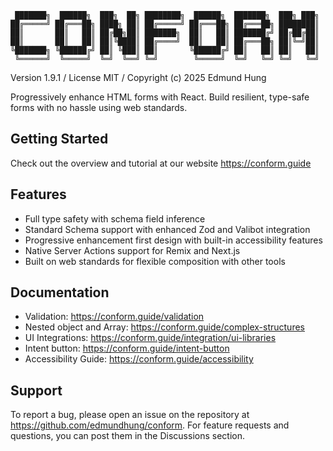 ```
 ███████╗  ██████╗  ███╗  ██╗ ████████╗  ██████╗  ███████╗  ███╗ ███╗
██╔═════╝ ██╔═══██╗ ████╗ ██║ ██╔═════╝ ██╔═══██╗ ██╔═══██╗ ████████║
██║       ██║   ██║ ██╔██╗██║ ███████╗  ██║   ██║ ███████╔╝ ██╔██╔██║
██║       ██║   ██║ ██║╚████║ ██╔════╝  ██║   ██║ ██╔═══██╗ ██║╚═╝██║
╚███████╗ ╚██████╔╝ ██║ ╚███║ ██║       ╚██████╔╝ ██║   ██║ ██║   ██║
 ╚══════╝  ╚═════╝  ╚═╝  ╚══╝ ╚═╝        ╚═════╝  ╚═╝   ╚═╝ ╚═╝   ╚═╝
```

Version 1.9.1 / License MIT / Copyright (c) 2025 Edmund Hung

Progressively enhance HTML forms with React. Build resilient, type-safe forms with no hassle using web standards.

## Getting Started

Check out the overview and tutorial at our website https://conform.guide

## Features

- Full type safety with schema field inference
- Standard Schema support with enhanced Zod and Valibot integration
- Progressive enhancement first design with built-in accessibility features
- Native Server Actions support for Remix and Next.js
- Built on web standards for flexible composition with other tools

## Documentation

- Validation: https://conform.guide/validation
- Nested object and Array: https://conform.guide/complex-structures
- UI Integrations: https://conform.guide/integration/ui-libraries
- Intent button: https://conform.guide/intent-button
- Accessibility Guide: https://conform.guide/accessibility

## Support

To report a bug, please open an issue on the repository at https://github.com/edmundhung/conform. For feature requests and questions, you can post them in the Discussions section.
